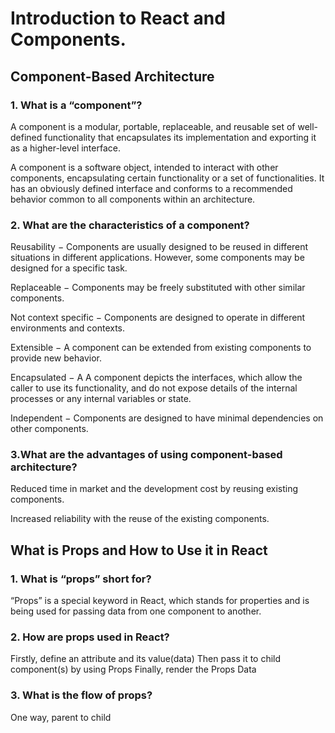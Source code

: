 # Introduction to React and Components.

## Component-Based Architecture

### 1. What is a “component”?
A component is a modular, portable, replaceable, and reusable set of well-defined functionality that encapsulates its implementation and exporting it as a higher-level interface.

A component is a software object, intended to interact with other components, encapsulating certain functionality or a set of functionalities. It has an obviously defined interface and conforms to a recommended behavior common to all components within an architecture.

### 2. What are the characteristics of a component?
Reusability − Components are usually designed to be reused in different situations in different applications. However, some components may be designed for a specific task.

Replaceable − Components may be freely substituted with other similar components.

Not context specific − Components are designed to operate in different environments and contexts.

Extensible − A component can be extended from existing components to provide new behavior.

Encapsulated − A A component depicts the interfaces, which allow the caller to use its functionality, and do not expose details of the internal processes or any internal variables or state.

Independent − Components are designed to have minimal dependencies on other components.

### 3.What are the advantages of using component-based architecture?
Reduced time in market and the development cost by reusing existing components.

Increased reliability with the reuse of the existing components.

## What is Props and How to Use it in React

### 1. What is “props” short for?
“Props” is a special keyword in React, which stands for properties and is being used for passing data from one component to another.

### 2. How are props used in React?
Firstly, define an attribute and its value(data)
Then pass it to child component(s) by using Props
Finally, render the Props Data

### 3. What is the flow of props?
One way, parent to child